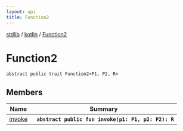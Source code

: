 ```yaml
---
layout: api
title: Function2
---
```

[stdlib](../../index.md) / [kotlin](../index.md) / [Function2](index.md)

# Function2

```
abstract public trait Function2<P1, P2, R> 
```

## Members

| Name | Summary |
|------|---------|
|[invoke](invoke.md)|&nbsp;&nbsp;**`abstract public fun invoke(p1: P1, p2: P2): R`**<br>|
